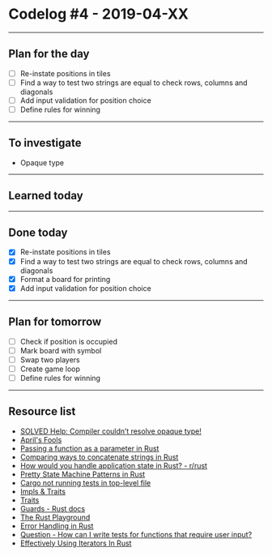 # Codelog #4 - 2019-04-XX

-----

## Plan for the day
- [ ] Re-instate positions in tiles
- [ ] Find a way to test two strings are equal to check rows, columns and diagonals
- [ ] Add input validation for position choice
- [ ] Define rules for winning

-----

## To investigate
- Opaque type

-----

## Learned today

-----

## Done today
- [x] Re-instate positions in tiles
- [x] Find a way to test two strings are equal to check rows, columns and diagonals
- [x] Format a board for printing
- [x] Add input validation for position choice

-----

## Plan for tomorrow
- [ ] Check if position is occupied
- [ ] Mark board with symbol
- [ ] Swap two players
- [ ] Create game loop
- [ ] Define rules for winning

-----

## Resource list
- [SOLVED Help: Compiler couldn’t resolve opaque type!](https://users.rust-lang.org/t/solved-help-compiler-couldnt-resolve-opaque-type/23780)
- [April's Fools](https://github.com/rust-lang/rfcs/pull/2672)
- [Passing a function as a parameter in Rust](https://stackoverflow.com/questions/36390665/in-rust-how-do-you-pass-a-function-as-a-parameter)
- [Comparing ways to concatenate strings in Rust](https://github.com/hoodie/concatenation_benchmarks-rs)
- [How would you handle application state in Rust? - r/rust](https://www.reddit.com/r/rust/comments/8hh8r3/how_would_you_handle_application_state_in_rust/)
- [Pretty State Machine Patterns in Rust](https://hoverbear.org/2016/10/12/rust-state-machine-pattern/)
- [Cargo not running tests in top-level file](https://stackoverflow.com/questions/44873527/cargo-not-running-tests-in-top-level-file)
- [Impls & Traits](https://learning-rust.github.io/docs/b5.impls_and_traits.html)
- [Traits](https://doc.rust-lang.org/rust-by-example/trait.html)
- [Guards - Rust docs](https://doc.rust-lang.org/rust-by-example/flow_control/match/guard.html)
- [The Rust Playground](https://play.rust-lang.org/help)
- [Error Handling in Rust](https://blog.burntsushi.net/rust-error-handling/)
- [Question - How can I write tests for functions that require user input?](https://www.reddit.com/r/rust/comments/6d8rxa/question_how_can_i_write_tests_for_functions_that/)
- [Effectively Using Iterators In Rust](https://hermanradtke.com/2015/06/22/effectively-using-iterators-in-rust.html)
